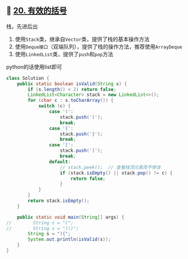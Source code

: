 ## 📌 [20. 有效的括号](https://leetcode.cn/problems/valid-parentheses/description/?envType=study-plan-v2&envId=top-100-liked)

栈，先进后出

1. 使用`Stack`类，继承自`Vector`类，提供了栈的基本操作方法
2. 使用`Deque接口`（双端队列），提供了栈的操作方法，推荐使用`ArrayDeque`
3. 使用`LinkedList`类，提供了`push`和`pop`方法

python的话使用list即可

```Java
class Solution {
    public static boolean isValid(String s) {
        if (s.length() < 2) return false;
        LinkedList<Character> stack = new LinkedList<>();
        for (char c : s.toCharArray()) {
            switch (c) {
                case '(':
                    stack.push(')');
                    break;
                case '{':
                    stack.push('}');
                    break;
                case '[':
                    stack.push(']');
                    break;
                default:
                    // stack.peek();  // 查看栈顶元素而不修改
                    if (stack.isEmpty() || stack.pop() != c) {
                        return false;
                    }
            }
        }
        return stack.isEmpty();
    }

    public static void main(String[] args) {
//        String s = "(";
//        String s = "(()";
        String s = "){";
        System.out.println(isValid(s));
    }
}
```